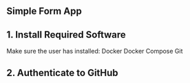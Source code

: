 ## Simple Form App

## 1. Install Required Software

Make sure the user has installed:
Docker
Docker Compose
Git
## 2. Authenticate to GitHub
